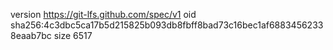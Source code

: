 version https://git-lfs.github.com/spec/v1
oid sha256:4c3dbc5ca17b5d215825b093db8fbff8bad73c16bec1af68834562338eaab7bc
size 6517
